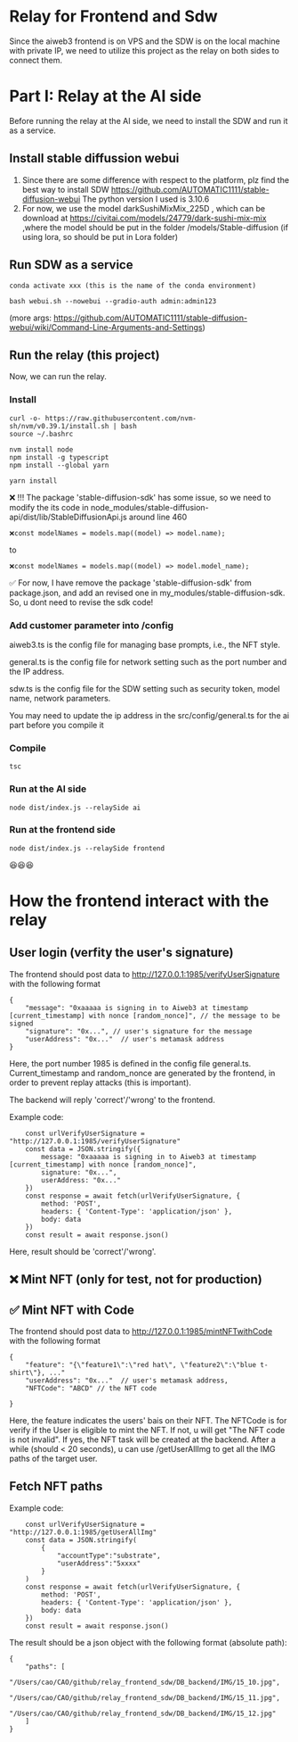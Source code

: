 # Relay for Frontend and Sdw
 Since the aiweb3 frontend is on VPS and the SDW is on the local machine with private IP, we need to utilize this project as the relay on both sides to connect them. 

# Part I: Relay at the AI side
Before running the relay at the AI side, we need to install the SDW and run it as a service.
## Install stable diffussion webui
1. Since there are some difference with respect to the platform, plz find the best way to install SDW https://github.com/AUTOMATIC1111/stable-diffusion-webui
The python version I used is 3.10.6
2. For now, we use the model darkSushiMixMix_225D , which can be download at https://civitai.com/models/24779/dark-sushi-mix-mix ,where the model should be put in the folder /models/Stable-diffusion (if using lora, so should be put in Lora folder)

## Run SDW as a service
```
conda activate xxx (this is the name of the conda environment)

bash webui.sh --nowebui --gradio-auth admin:admin123   
```
(more args: https://github.com/AUTOMATIC1111/stable-diffusion-webui/wiki/Command-Line-Arguments-and-Settings)
## Run the relay (this project)
Now, we can run the relay.
### Install
```
curl -o- https://raw.githubusercontent.com/nvm-sh/nvm/v0.39.1/install.sh | bash
source ~/.bashrc

nvm install node
npm install -g typescript
npm install --global yarn
```

```
yarn install
```
❌ !!! The package 'stable-diffusion-sdk' has some issue, so we need to modify the its code in node_modules/stable-diffusion-api/dist/lib/StableDiffusionApi.js around line 460

```
❌const modelNames = models.map((model) => model.name);
```
to 
```
❌const modelNames = models.map((model) => model.model_name);
```
✅ For now, I have remove the package 'stable-diffusion-sdk' from package.json, and add an revised one in my_modules/stable-diffusion-sdk. So, u dont need to revise the sdk code!
### Add customer parameter into /config 
aiweb3.ts is the config file for managing base prompts, i.e., the NFT style. 

general.ts is the config file for network setting such as the port number and the IP address.

sdw.ts is the config file for the SDW setting such as security token, model name, network parameters.

You may need to update the ip address in the src/config/general.ts  for the ai part before you compile it

### Compile 
```
tsc
```


### Run at the AI side


```
node dist/index.js --relaySide ai
```
### Run at the frontend side   
```
node dist/index.js --relaySide frontend
```



😆😆😆

# How the frontend interact with the relay

## User login (verfity the user's signature)

The frontend should post data to http://127.0.0.1:1985/verifyUserSignature with the following format
```
{   
    "message": "0xaaaaa is signing in to Aiweb3 at timestamp [current_timestamp] with nonce [random_nonce]", // the message to be signed
    "signature": "0x...", // user's signature for the message
    "userAddress": "0x..."  // user's metamask address
}
```
Here, the port number 1985 is defined in the config file general.ts. Current_timestamp and random_nonce are generated by the frontend, in order to prevent replay attacks (this is important).

The backend will reply 'correct'/'wrong' to the frontend.

Example code:
```
    const urlVerifyUserSignature = "http://127.0.0.1:1985/verifyUserSignature" 
    const data = JSON.stringify({
        message: "0xaaaaa is signing in to Aiweb3 at timestamp [current_timestamp] with nonce [random_nonce]",
        signature: "0x...",
        userAddress: "0x..."
    })
    const response = await fetch(urlVerifyUserSignature, {
        method: 'POST',
        headers: { 'Content-Type': 'application/json' },
        body: data
    })
    const result = await response.json()   
```
Here, result should be 'correct'/'wrong'.

## ❌ Mint NFT (only for test, not for production)
    

## ✅ Mint NFT with Code 

The frontend should post data to http://127.0.0.1:1985/mintNFTwithCode with the following format

```
{   
    "feature": "{\"feature1\":\"red hat\", \"feature2\":\"blue t-shirt\"}, ..."
    "userAddress": "0x..."  // user's metamask address,
    "NFTCode": "ABCD" // the NFT code

}
```
Here, the feature indicates  the users' bais on their NFT. The NFTCode is for verify if the User is eligible to mint the NFT. If not, u will get "The NFT code is not invalid". If yes, the NFT task will be created at the backend. After a while (should < 20 seconds), u can use /getUserAllImg to get all the IMG paths of the target user.

## Fetch NFT paths
Example code:
```
    const urlVerifyUserSignature = "http://127.0.0.1:1985/getUserAllImg" 
    const data = JSON.stringify(
        {
            "accountType":"substrate",
            "userAddress":"5xxxx"
        }
    )
    const response = await fetch(urlVerifyUserSignature, {
        method: 'POST',
        headers: { 'Content-Type': 'application/json' },
        body: data
    })
    const result = await response.json()   
```
The result should be a json object with the following format (absolute path):
```
{
    "paths": [
        "/Users/cao/CAO/github/relay_frontend_sdw/DB_backend/IMG/15_10.jpg",
        "/Users/cao/CAO/github/relay_frontend_sdw/DB_backend/IMG/15_11.jpg",
        "/Users/cao/CAO/github/relay_frontend_sdw/DB_backend/IMG/15_12.jpg"
    ]
}
```